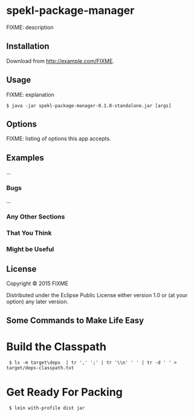 # spekl-package-manager

FIXME: description

## Installation

Download from http://example.com/FIXME.

## Usage

FIXME: explanation

    $ java -jar spekl-package-manager-0.1.0-standalone.jar [args]


## Options

FIXME: listing of options this app accepts.

## Examples

...

### Bugs

...

### Any Other Sections
### That You Think
### Might be Useful

## License

Copyright © 2015 FIXME

Distributed under the Eclipse Public License either version 1.0 or (at
your option) any later version.



## Some Commands to Make Life Easy

# Build the Classpath

     $ ls -m target\deps  | tr ',' ';' | tr '\\n' ' ' | tr -d ' ' > target/deps-classpath.txt

# Get Ready For Packing

     $ lein with-profile dist jar
